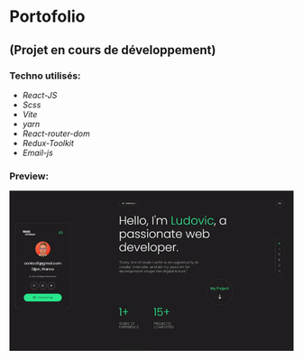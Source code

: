 # Portofolio

## (Projet en cours de développement)

### Techno utilisés:

- *React-JS*
- *Scss*
- *Vite*
- *yarn*
- *React-router-dom*
- *Redux-Toolkit*
- *Email-js*

### Preview:
![Watch the video](./src/assets/video/preview.gif)



